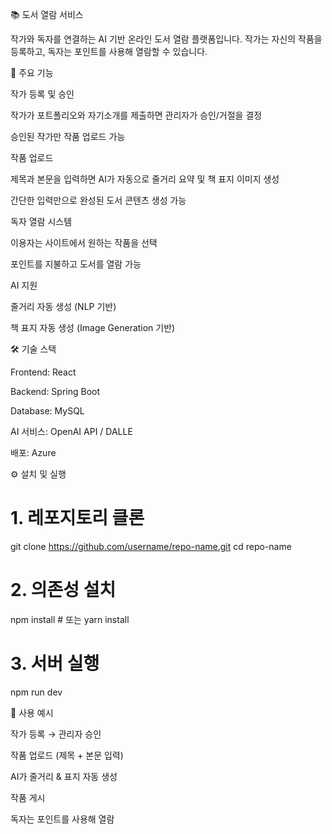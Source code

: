 📚 도서 열람 서비스

작가와 독자를 연결하는 AI 기반 온라인 도서 열람 플랫폼입니다.
작가는 자신의 작품을 등록하고, 독자는 포인트를 사용해 열람할 수 있습니다.

🚀 주요 기능

작가 등록 및 승인

작가가 포트폴리오와 자기소개를 제출하면 관리자가 승인/거절을 결정

승인된 작가만 작품 업로드 가능

작품 업로드

제목과 본문을 입력하면 AI가 자동으로 줄거리 요약 및 책 표지 이미지 생성

간단한 입력만으로 완성된 도서 콘텐츠 생성 가능

독자 열람 시스템

이용자는 사이트에서 원하는 작품을 선택

포인트를 지불하고 도서를 열람 가능

AI 지원

줄거리 자동 생성 (NLP 기반)

책 표지 자동 생성 (Image Generation 기반)

🛠️ 기술 스택

Frontend: React 

Backend:  Spring Boot 

Database: MySQL

AI 서비스: OpenAI API / DALLE

배포: Azure

⚙️ 설치 및 실행
# 1. 레포지토리 클론
git clone https://github.com/username/repo-name.git
cd repo-name

# 2. 의존성 설치
npm install   # 또는 yarn install

# 3. 서버 실행
npm run dev

📖 사용 예시

작가 등록 → 관리자 승인

작품 업로드 (제목 + 본문 입력)

AI가 줄거리 & 표지 자동 생성

작품 게시

독자는 포인트를 사용해 열람
